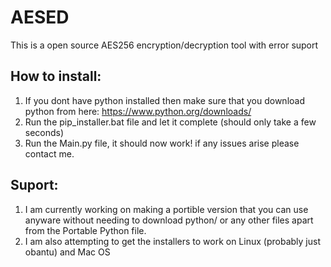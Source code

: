 # AESED
This is a open source AES256 encryption/decryption tool with error suport

## How to install:
1. If you dont have python installed then make sure that you download python from here: https://www.python.org/downloads/ 
2. Run the pip_installer.bat file and let it complete (should only take a few seconds)
3. Run the Main.py file, it should now work! if any issues arise please contact me.

## Suport:
1. I am currently working on making a portible version that you can use anyware without needing to download python/ or any other files apart from the Portable Python file.
2. I am also attempting to get the installers to work on Linux (probably just obantu) and Mac OS
